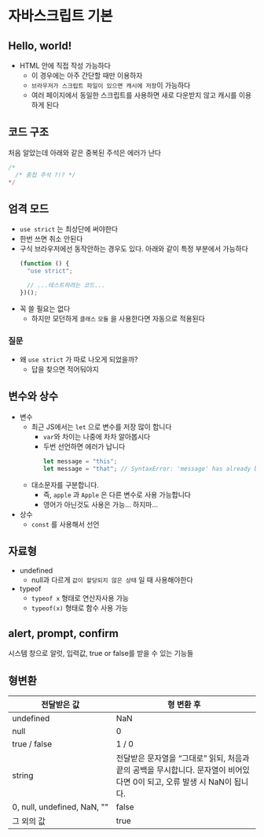 # 자바스크립트 기본

## Hello, world!

- HTML 안에 직접 작성 가능하다
  - 이 경우에는 아주 간단할 때만 이용하자
  - `브라우저가 스크립트 파일이 있으면 캐시에 저장`이 가능하다
  - 여러 페이지에서 동일한 스크립트를 사용하면 새로 다운받지 않고 캐시를 이용하게 된다

## 코드 구조

처음 알았는데 아래와 같은 중복된 주석은 에러가 난다

```jsx
/*
  /* 중첩 주석 ?!? */
*/
```

## 엄격 모드

- `use strict` 는 최상단에 써야한다
- 한번 쓰면 취소 안된다
- 구식 브라우저에선 동작안하는 경우도 있다. 아래와 같이 특정 부분에서 가능하다
  ```jsx
  (function () {
    "use strict";

    // ...테스트하려는 코드...
  })();
  ```
- 꼭 쓸 필요는 없다
  - 하지만 모던하게 `클래스` `모듈` 을 사용한다면 자동으로 적용된다

### 질문

- 왜 `use strict` 가 따로 나오게 되었을까?
  - 답을 찾으면 적어둬야지

## 변수와 상수

- 변수
  - 최근 JS에서는 `let` 으로 변수를 저장 많이 합니다
    - `var`와 차이는 나중에 차차 알아봅시다
    - 두번 선언하면 에러가 납니다
      ```jsx
      let message = "this";
      let message = "that"; // SyntaxError: 'message' has already been declared
      ```
  - 대소문자를 구분합니다.
    - 즉, `apple` 과 `Apple` 은 다른 변수로 사용 가능합니다
    - 영어가 아닌것도 사용은 가능… 하지마…
- 상수
  - `const` 를 사용해서 선언

## 자료형

- undefined
  - null과 다르게 `값이 할당되지 않은 상태` 일 때 사용해야한다
- typeof
  - `typeof x` 형태로 연산자사용 가능
  - `typeof(x)` 형태로 함수 사용 가능

## alert, prompt, confirm

시스템 창으로 알럿, 입력값, true or false를 받을 수 있는 기능들

## 형변환

| 전달받은 값                 | 형 변환 후                                                                                                               |
| --------------------------- | ------------------------------------------------------------------------------------------------------------------------ |
| undefined                   | NaN                                                                                                                      |
| null                        | 0                                                                                                                        |
| true / false                | 1 / 0                                                                                                                    |
| string                      | 전달받은 문자열을 “그대로” 읽되, 처음과 끝의 공백을 무시합니다. 문자열이 비어있다면 0이 되고, 오류 발생 시 NaN이 됩니다. |
| 0, null, undefined, NaN, "" | false                                                                                                                    |
| 그 외의 값                  | true                                                                                                                     |
